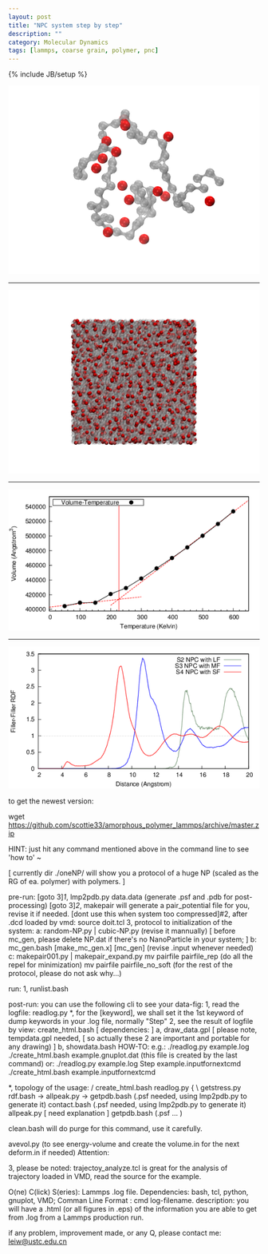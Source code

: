 ```yaml
---
layout: post
title: "NPC system step by step"
description: ""
category: Molecular Dynamics
tags: [lammps, coarse grain, polymer, pnc]
---
```

{% include JB/setup %}

![pnp.png](/images/2013/April/25/pnp.png)

---

![beg.png](/images/2013/April/25/beg.png)

---

![GlassTT.eps.png](/images/2013/April/25/GlassTT.eps.png)

---

![ff-rdf.eps.png](/images/2013/April/25/ff-rdf.eps.png)

to get the newest version:

   wget https://github.com/scottie33/amorphous_polymer_lammps/archive/master.zip 

HINT: just hit any command mentioned above in the command line to see 'how to' ~

[ currently dir ./oneNP/ will show you a protocol of a huge NP (scaled as the RG of ea. polymer) with polymers. ]

pre-run: 
[goto 3]*1*, lmp2pdb.py data.data (generate .psf and .pdb for post-processing)
[goto 3]*2*, makepair will generate a pair_potential file for you, revise it if needed.
[dont use this when system too compressed]#2, after .dcd loaded by vmd: source doit.tcl
3, protocol to initialization of the system:
   a: random-NP.py | cubic-NP.py (revise it mannually)
   [ before mc_gen, please delete NP.dat if there's no NanoParticle in your system; ]
   b: mc_gen.bash [make_mc_gen.x] [mc_gen] (revise .input whenever needed)
   c: makepair001.py | makepair_expand.py
      mv pairfile pairfile_rep (do all the repel for minimization)
      mv pairfile pairfile_no_soft (for the rest of the protocol, please do not ask why...)

run:
1, runlist.bash

post-run:
you can use the following cli to see your data-fig:
1, read the logfile:
   readlog.py
*, for the [keyword], we shall set it the 1st keyword of dump keywords in your .log file, normally "Step"
2, see the result of logfile by view:
   create_html.bash
   [ dependencies: ]
   a, draw_data.gpl 
      [ please note, tempdata.gpl needed, 
      [ so actually these 2 are important and portable for any drawing) ]
   b, showdata.bash
HOW-TO:
e.g.:
   ./readlog.py example.log
   ./create_html.bash example.gnuplot.dat (this file is created by the last command)
or:
   ./readlog.py example.log Step example.inputfornextcmd 
   ./create_html.bash example.inputfornextcmd

*, topology of the usage:
               / create_html.bash
   readlog.py {
               \ getstress.py
   rdf.bash -> allpeak.py -> getpdb.bash (.psf needed, using lmp2pdb.py to generate it)
   contact.bash (.psf needed, using lmp2pdb.py to generate it) 
   allpeak.py [ need explanation ]
   getpdb.bash (.psf ... )

clean.bash will do purge for this command, use it carefully.

avevol.py (to see energy-volume and create the volume.in for the next deform.in if needed)
Attention:

3, please be noted: trajectoy_analyze.tcl is great for the analysis of trajectory loaded in VMD, read the source for the example.


O(ne) C(lick) S(eries): Lammps .log file.
Dependencies: bash, tcl, python, gnuplot, VMD;
Comman Line Format : cmd log-filename.
description: you will have a .html (or all figures in .eps) of the information you are able to get from .log from a Lammps production run.

if any problem, improvement made, or any Q, please contact me: leiw@ustc.edu.cn
